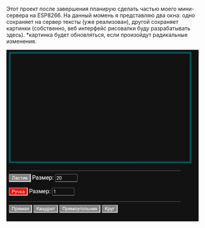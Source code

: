 Этот проект после завершения планирую сделать частью моего мини-сервера на ESP8266. 
На данный момень я представляю два окна: одно сохраняет на сервер тексты (уже реализован), 
другой сохраняет картинки
(собственно, веб интерфейс рисовалки буду разрабатывать здесь).
*картинка будет обновляться, если произойдут радикальные изменения.<p>
<img src= "IMG_20240929_225519.jpg">
